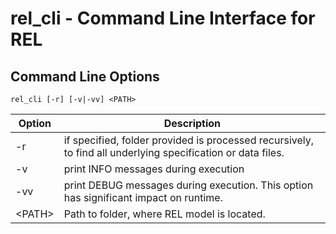 # rel_cli - Command Line Interface for REL

## Command Line Options

```
rel_cli [-r] [-v|-vv] <PATH>
```
| Option        | Description   |
| ------------- |-------------|
| -r      | if specified, folder provided is processed recursively, to find all underlying specification or data files. |
| -v      | print INFO messages during execution   |
| -vv     | print DEBUG messages during execution. This option has significant impact on runtime.   |
| \<PATH\>     | Path to folder, where REL model is located. |
